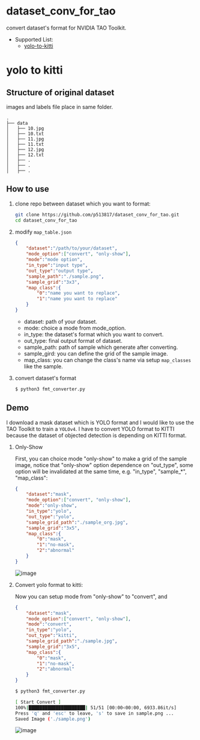 # dataset_conv_for_tao
convert dataset's format for NVIDIA TAO Toolkit.

* Supported List:
    * [yolo-to-kitti](#yolo-to-kitti)

# yolo to kitti

## Structure of original dataset

images and labels file place in same folder.

```
.
├── data
│   ├── 10.jpg
│   ├── 10.txt
│   ├── 11.jpg
│   ├── 11.txt
│   ├── 12.jpg
│   ├── 12.txt
│   ├── .
│   ├── .
│   ├── .
```

## How to use

1. clone repo between dataset which you want to format:
    ```bash
    git clone https://github.com/p513817/dataset_conv_for_tao.git
    cd dataset_conv_for_tao
    ```
2. modify `map_table.json`
    ```json
    {
        "dataset":"/path/to/your/dataset",
        "mode_option":["convert", "only-show"],
        "mode":"mode option",
        "in_type":"input type",
        "out_type":"output type",
        "sample_path":"./sample.png",
        "sample_grid":"3x3",
        "map_class":{
            "0":"name you want to replace",
            "1":"name you want to replace"
        }
    }
    ```
    * dataset: path of your dataset.
    * mode: choice a mode from mode_option.
    * in_type: the dataset's format which you want to convert.
    * out_type: final output format of dataset.
    * sample_path: path of sample which generate after converting.
    * sample_gird: you can define the grid of the sample image.
    * map_class: you can change the class's name via setup `map_classes` like the sample.

3. convert dataset's format
    ```bash
    $ python3 fmt_converter.py
    ```

## Demo

I download a mask dataset which is YOLO format and I would like to use the TAO Toolkit to train a `YOLOv4`. I have to convert YOLO format to KITTI because the dataset of objected detection is depending on KITTI format.

1. Only-Show
    
    First, you can choice mode "only-show" to make a grid of the sample image, notice that "only-show" option dependence on "out_type", some option will be invalidated at the same time, e.g. "in_type", "sample_*", "map_class":
    
    ```json
    {
        "dataset":"mask",
        "mode_option":["convert", "only-show"],
        "mode":"only-show",
        "in_type":"yolo",
        "out_type":"yolo",
        "sample_grid_path":"./sample_org.jpg",
        "sample_grid":"3x5",
        "map_class":{
            "0":"mask",
            "1":"no-mask",
            "2":"abnormal"
        }
    }
    ```

    ![image](./figures/sample_org.jpg)

2. Convert yolo format to kitti:

    Now you can setup mode from "only-show" to "convert", and 
    ```json
    {
        "dataset":"mask",
        "mode_option":["convert", "only-show"],
        "mode":"convert",
        "in_type":"yolo",
        "out_type":"kitti",
        "sample_grid_path":"./sample.jpg",
        "sample_grid":"3x5",
        "map_class":{
            "0":"mask",
            "1":"no-mask",
            "2":"abnormal"
        }
    }
    ```

    ```bash
    $ python3 fmt_converter.py

    [ Start Convert ]
    100%|█████████████████████| 51/51 [00:00<00:00, 6933.86it/s]
    Press 'q' and 'esc' to leave, 's' to save in sample.png ... 
    Saved Image ('./sample.png') 
    ```

    ![image](./figures/sample.jpg)

